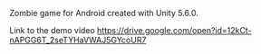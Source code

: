 Zombie game for Android created with Unity 5.6.0. 

Link to the demo video https://drive.google.com/open?id=12kCt-nAPGG6T_2seTYHaVWAJ5GYcoUR7
